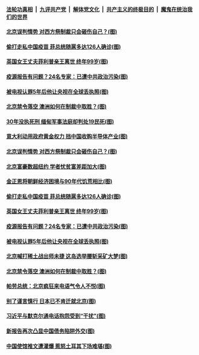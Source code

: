

####  [法轮功真相](../../../../basic/blob/master/README.md?t=04102030) &nbsp;|&nbsp; [九评共产党](../../../../9ping.md/blob/master/README.md?t=04102030) &nbsp;|&nbsp; [解体党文化](../../../../jtdwh.md/blob/master/README.md?t=04102030)  &nbsp;|&nbsp; [共产主义的终极目的](../../../../gczydzjmd.md/blob/master/README.md?t=04102030) &nbsp;|&nbsp; [魔鬼在统治我们的世界](../../../../mgztzwmdsj.md/blob/master/README.md?t=04102030) 

#### [北京误判情势 对西方祭制裁只会砸伤自己？(图)](../pages/p9/968218.md?t=04102030) 

#### [偷打走私中国疫苗 菲总统随扈多达126人确诊(图)](../pages/p9/968217.md?t=04102030) 

#### [英国女王丈夫菲利普亲王离世 终年99岁(图)](../pages/p9/968224.md?t=04102030) 

#### [疫源报告有问题？24名专家：已遭中共政治污染(图)](../pages/p9/968115.md?t=04102030) 

#### [被电视认罪5年后他让央视在全球丢执照(图)](../pages/p9/968172.md?t=04102030) 

#### [北京禁令落空 澳洲如何在制裁中取胜？(图)](../pages/p9/968112.md?t=04102030) 


#### [30年没执死刑 缅甸军事法庭却判处19民死(图)](../pages/p9/968315.md?t=04102030) 

#### [意大利动用政府黄金权力 挡中国收购半导体产业(图)](../pages/p9/968289.md?t=04102030) 

#### [北京误判情势 对西方祭制裁只会砸伤自己？(图)](../pages/p9/968218.md?t=04102030) 

#### [北京富豪数超纽约 学者忧贫富差距加大(图)](../pages/p9/968275.md?t=04102030) 

#### [金正恩将朝鲜经济困境与90年代饥荒相比(图)](../pages/p9/968272.md?t=04102030) 

#### [偷打走私中国疫苗 菲总统随扈多达126人确诊(图)](../pages/p9/968217.md?t=04102030) 

#### [英国女王丈夫菲利普亲王离世 终年99岁(图)](../pages/p9/968224.md?t=04102030) 


#### [疫源报告有问题？24名专家：已遭中共政治污染(图)](../pages/p9/968115.md?t=04102030) 

#### [被电视认罪5年后他让央视在全球丢执照(图)](../pages/p9/968172.md?t=04102030) 

#### [北京喊打稀土战出师未捷 这岛选举腰斩采矿大梦(图)](../pages/p9/968111.md?t=04102030) 


#### [北京禁令落空 澳洲如何在制裁中取胜？(图)](../pages/p9/968112.md?t=04102030) 


#### [帕劳总统：北京疯狂来电语气令人不悦(图)](../pages/p9/967996.md?t=04102030) 

#### [别了谨言慎行 日本已不肯迁就北京(图)](../pages/p9/968062.md?t=04102030) 

#### [习近平与默克尔通电话抱怨受到“干扰”(图)](../pages/p9/968061.md?t=04102030) 

#### [新报告再次凸显中国债务陷阱外交(图)](../pages/p9/968060.md?t=04102030) 

#### [中国使馆推文遭灌爆 惹怒土耳其下场难堪(图)](../pages/p9/967997.md?t=04102030) 

